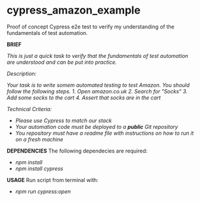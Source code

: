 # cypress_amazon_example

Proof of concept Cypress e2e test to verify my understanding of the fundamentals of test automation.


**BRIEF**

*This is just a quick task to verify that the fundamentals of test automation are understood and can be put into practice.*

*Description:*

*Your task is to write somem automated testing to test Amazon.*
*You should follow the following steps.*
*1. Open amazon.co.uk*
*2. Search for "Socks"*
*3. Add some socks to the cart*
*4. Assert that socks are in the cart*

*Technical Criteria:*
* *Please use Cypress to match our stack*
* *Your automation code must be deployed to a **public** Git repository*
* *You repository must have a readme file with instructions on how to run it on a fresh machine*


**DEPENDENCIES**
The following dependecies are required:
* *npm install*
* *npm install cypress*


**USAGE**
Run script from terminal with:
* *npm run cypress:open*
